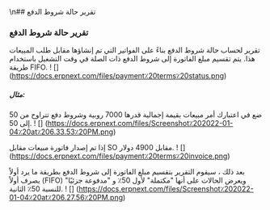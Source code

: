 \n## تقرير حالة شروط الدفع

### تقرير حالة شروط الدفع

تقرير لحساب حالة شروط الدفع بناءً على الفواتير التي تم إنشاؤها مقابل طلب المبيعات هذا. يتم تقسيم مبلغ الفاتورة إلى شروط الدفع ذات الصلة في وقت التشغيل باستخدام طريقة FIFO. ! [] (https://docs.erpnext.com/files/payment٪20terms٪20status.png)

##### مثال:

ضع في اعتبارك أمر مبيعات بقيمة إجمالية قدرها 7000 روبية وشروط دفع تتراوح من 50 إلى 50. ! [] (https://docs.erpnext.com/files/Screenshot٪202022-01-04٪20at٪206.33.53٪20PM.png)

إذا تم إصدار فاتورة مبيعات مقابل SO مقابل 4900 دولار. ! [] (https://docs.erpnext.com/files/payment٪20terms٪20invoice.png)

بعد ذلك ، سيقوم التقرير بتقسيم مبلغ الفاتورة إلى شروط الدفع بطريقة ما يرد أولاً يصرف أولاً (FIFO) ويعرض الحالات على أنها "مكتملة" لأول 50٪ و "مدفوعة جزئيًا" للنسبة 50٪ الثانية. ! [] (https://docs.erpnext.com/files/Screenshot٪202022-01-04٪20at٪206.27.56٪20PM.png)